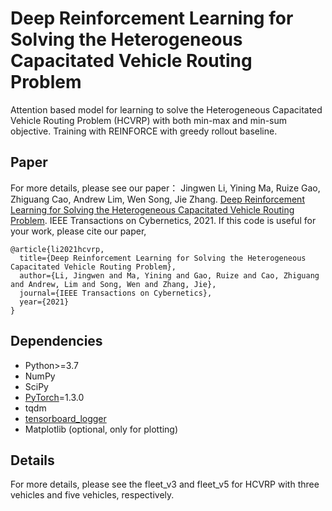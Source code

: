 # Deep Reinforcement Learning for Solving the Heterogeneous Capacitated Vehicle Routing Problem

Attention based model for learning to solve the Heterogeneous Capacitated Vehicle Routing Problem (HCVRP) with both min-max and min-sum objective. Training with REINFORCE with greedy rollout baseline.

## Paper
For more details, please see our paper： Jingwen Li, Yining Ma, Ruize Gao, Zhiguang Cao, Andrew Lim, Wen Song, Jie Zhang. [Deep Reinforcement Learning for Solving the Heterogeneous Capacitated Vehicle Routing Problem](https://ieeexplore.ieee.org/document/9547060). IEEE Transactions on Cybernetics, 2021. If this code is useful for your work, please cite our paper,

```
@article{li2021hcvrp,
  title={Deep Reinforcement Learning for Solving the Heterogeneous Capacitated Vehicle Routing Problem},
  author={Li, Jingwen and Ma, Yining and Gao, Ruize and Cao, Zhiguang and Andrew, Lim and Song, Wen and Zhang, Jie},
  journal={IEEE Transactions on Cybernetics},
  year={2021}
}
``` 

## Dependencies

* Python>=3.7
* NumPy
* SciPy
* [PyTorch](http://pytorch.org/)=1.3.0
* tqdm
* [tensorboard_logger](https://github.com/TeamHG-Memex/tensorboard_logger)
* Matplotlib (optional, only for plotting)

## Details
For more details, please see the fleet_v3 and fleet_v5 for HCVRP with three vehicles and five vehicles, respectively.

